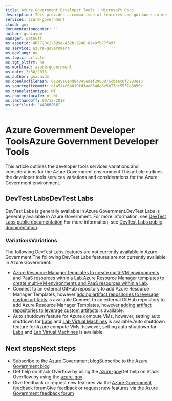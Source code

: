 ```yaml
---
title: Azure Government Developer Tools | Microsoft Docs
description: This provides a comparison of features and guidance on developing applications for Azure Government.
services: azure-government
cloud: gov
documentationcenter: ''
author: gsacavdm
manager: pathuff
ms.assetid: 4b7720c1-699e-432b-9246-6e49fb77f497
ms.service: azure-government
ms.devlang: na
ms.topic: article
ms.tgt_pltfrm: na
ms.workload: azure-government
ms.date: 3/30/2018
ms.author: gsacavdm
ms.openlocfilehash: 012e9e8e4d84845edef2983876cbeac6f2293e13
ms.sourcegitcommit: d1451406a010fd3aa854dc8e5b77dc5537d8050e
ms.translationtype: MT
ms.contentlocale: nl-NL
ms.lasthandoff: 09/13/2018
ms.locfileid: "44869966"
---
```

# <a name="azure-government-developer-tools"></a><span data-ttu-id="16796-103">Azure Government Developer Tools</span><span class="sxs-lookup"><span data-stu-id="16796-103">Azure Government Developer Tools</span></span>
<span data-ttu-id="16796-104">This article outlines the developer tools services variations and considerations for the Azure Government environment.</span><span class="sxs-lookup"><span data-stu-id="16796-104">This article outlines the developer tools services variations and considerations for the Azure Government environment.</span></span>

## <a name="devtest-labs"></a><span data-ttu-id="16796-105">DevTest Labs</span><span class="sxs-lookup"><span data-stu-id="16796-105">DevTest Labs</span></span>
<span data-ttu-id="16796-106">DevTest Labs is generally available in Azure Government.</span><span class="sxs-lookup"><span data-stu-id="16796-106">DevTest Labs is generally available in Azure Government.</span></span>
<span data-ttu-id="16796-107">For more information, see [DevTest Labs public documentation](../lab-services/devtest-lab-overview.md).</span><span class="sxs-lookup"><span data-stu-id="16796-107">For more information, see [DevTest Labs public documentation](../lab-services/devtest-lab-overview.md).</span></span>

### <a name="variations"></a><span data-ttu-id="16796-108">Variations</span><span class="sxs-lookup"><span data-stu-id="16796-108">Variations</span></span>
<span data-ttu-id="16796-109">The following DevTest Labs features are not currently available in Azure Government:</span><span class="sxs-lookup"><span data-stu-id="16796-109">The following DevTest Labs features are not currently available in Azure Government:</span></span>
* <span data-ttu-id="16796-110">[Azure Resource Manager templates to create multi-VM environments and PaaS resources within a Lab](../lab-services/devtest-lab-create-environment-from-arm.md).</span><span class="sxs-lookup"><span data-stu-id="16796-110">[Azure Resource Manager templates to create multi-VM environments and PaaS resources within a Lab](../lab-services/devtest-lab-create-environment-from-arm.md).</span></span>
* <span data-ttu-id="16796-111">Connect to an external GitHub repository to add Azure Resource Manager Templates, however [adding artifact repositories to leverage custom artifacts](../lab-services/devtest-lab-add-artifact-repo.md) is available.</span><span class="sxs-lookup"><span data-stu-id="16796-111">Connect to an external GitHub repository to add Azure Resource Manager Templates, however [adding artifact repositories to leverage custom artifacts](../lab-services/devtest-lab-add-artifact-repo.md) is available.</span></span>
* <span data-ttu-id="16796-112">Auto shutdown feature for Azure compute VMs, however, setting auto shutdown for [Labs](https://azure.microsoft.com/updates/azure-devtest-labs-auto-shutdown-notification/) and [Lab Virtual Machines](https://azure.microsoft.com/updates/azure-devtest-labs-set-auto-shutdown-for-a-single-lab-vm/) is available.</span><span class="sxs-lookup"><span data-stu-id="16796-112">Auto shutdown feature for Azure compute VMs, however, setting auto shutdown for [Labs](https://azure.microsoft.com/updates/azure-devtest-labs-auto-shutdown-notification/) and [Lab Virtual Machines](https://azure.microsoft.com/updates/azure-devtest-labs-set-auto-shutdown-for-a-single-lab-vm/) is available.</span></span>  
 

## <a name="next-steps"></a><span data-ttu-id="16796-113">Next steps</span><span class="sxs-lookup"><span data-stu-id="16796-113">Next steps</span></span>
* <span data-ttu-id="16796-114">Subscribe to the [Azure Government blog](https://blogs.msdn.microsoft.com/azuregov/)</span><span class="sxs-lookup"><span data-stu-id="16796-114">Subscribe to the [Azure Government blog](https://blogs.msdn.microsoft.com/azuregov/)</span></span>
* <span data-ttu-id="16796-115">Get help on Stack Overflow by using the [azure-gov](https://stackoverflow.com/questions/tagged/azure-gov)</span><span class="sxs-lookup"><span data-stu-id="16796-115">Get help on Stack Overflow by using the [azure-gov](https://stackoverflow.com/questions/tagged/azure-gov)</span></span>
* <span data-ttu-id="16796-116">Give feedback or request new features via the [Azure Government feedback forum](https://feedback.azure.com/forums/558487-azure-government)</span><span class="sxs-lookup"><span data-stu-id="16796-116">Give feedback or request new features via the [Azure Government feedback forum](https://feedback.azure.com/forums/558487-azure-government)</span></span> 

